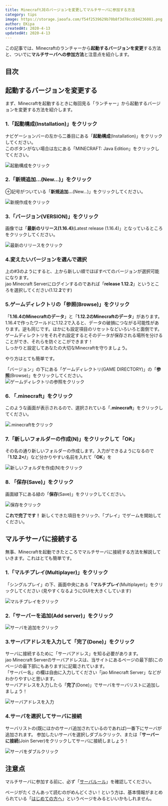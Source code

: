 ```yaml
---
title: MinecraftJEのバージョンを変更してマルチサーバに参加する方法
category: tips
image: https://storage.jaoafa.com/f54f2539629b70b8f3d78cc694236081.png
author: EKipa
createdAt: 2020-4-13
updatedAt: 2020-4-13
---
```


この記事では、Minecraftのランチャーから**起動するバージョンを変更**する方法と、ついでに**マルチサーバへの参加方法**と注意点を紹介します。

## 目次

<!--contents-->

## 起動するバージョンを変更する

まず、Minecraftを起動するときに毎回見る「ランチャー」から起動するバージョンを変更する方法を紹介します。

### 1.「起動構成(Installation)」をクリック

ナビゲーションバーの左から二番目にある「**起動構成**(Installation)」をクリックしてください。  
このボタンがない場合は左にある「MINECRAFT: Java Edition」をクリックしてください。

![起動構成をクリック](https://storage.jaoafa.com/7b875f14bb48dfef61772b1eaf04da06.jpg)

### 2.「新規追加…(New…)」をクリック

⊕記号がついている「**新規追加…**(New…)」をクリックしてください。

![新規作成をクリック](https://storage.jaoafa.com/177679bbec29020175eaa6adbe1be1e1.PNG)

### 3.「バージョン(VERSION)」をクリック

画像では「**最新のリリース(1.16.4)**(Latest release (1.16.4)」となっているところをクリックしてください。

![最新のリリースをクリック](https://storage.jaoafa.com/c4c136bf629dc688ffba39036e2441a8.PNG)

### 4.変えたいバージョンを選んで選択

上の#3のようにすると、上から新しい順でほぼすべてのバージョンが選択可能になります。  
jao Minecraft Serverにログインするのであれば「**release 1.12.2**」というところを選択してください(1.12.**2**です)

### 5.ゲームディレクトリの「参照(Browse)」をクリック

「**1.16.4のMinecraftのデータ**」と「**1.12.2のMinecraftのデータ**」があります。  
1.16.4で作ったワールドに1.12.2で入ると、データの破損につながる可能性があります。逆も同じです。ほかにも設定項目のリセットなどいろいろと面倒です。  
ゲームディレクトリをそれぞれ設定するとそのデータが保存される場所を分けることができ、それらを防ぐとこができます！  
しっかりと設定してあなたの大切なMinecraftを守りましょう。

やり方はとても簡単です。

「バージョン」の下にある「ゲームディレクトリ(GAME DIRECTORY)」の「**参照**(Browse)」をクリックしてください。
![ゲームディレクトリの参照をクリック](https://storage.jaoafa.com/323a174f417818075d63d7b1412fa311.PNG)

### 6. 「.minecraft」をクリック

このような画面が表示されるので、選択されている「**.minecraft**」をクリックしてください。

![.minecraftをクリック](https://storage.jaoafa.com/25324b7ec4ccf8c18f25ba2ddc2aaab8.PNG)

### 7.「新しいフォルダーの作成(N)」をクリックして「OK」

その名の通り新しいフォルダーの作成します。入力ができるようになるので「**1.12.2</**」など分かりやすい名前を入れて「**OK**」を

![新しいフォルダを作成(N)をクリック](https://storage.jaoafa.com/38fefbaa4e1ffed714292fbb24cc368d.PNG)

### 8. 「保存(Save)」をクリック

画面緑下にある緑の「**保存**(Save)」をクリックしてください。

![保存をクリック](https://storage.jaoafa.com/409c38633450cecce079ec299d90eeda.PNG)

**これで完了です！**
新しくできた項目をクリック、「プレイ」でゲームを開始してください。

## マルチサーバに接続する

無事、Minecraftを起動できたところでマルチサーバに接続する方法を解説していきます。これはとても簡単です。

### 1.「マルチプレイ(Multiplayer)」をクリック

「シングルプレイ」の下、画面中央にある「**マルチプレイ**(Multiplayer)」をクリックしてください
(見やすくなるようにGUIを大きくしています)

![マルチプレイをクリック](https://storage.jaoafa.com/648a0cddc9c66a11949f08c433e1a734.jpg)

### 2.「サーバーを追加(Add server)」をクリック

![サーバを追加をクリック](https://storage.jaoafa.com/d0cf71f68473d394a2840df21be820b8.jpg)

### 3.サーバアドレスを入力して「完了(Done)」をクリック

サーバに接続するために「サーバアドレス」を知る必要があります。  
jao Minecraft Serverのサーバアドレスは、当サイトにあるページの最下部(このページの最下部にもあります)に記載されています。  
「サーバー名」の欄は自由に入力してください「jao Minecraft Server」などがわかりやすいと思います。  
サーバアドレスを入力したら「**完了**(Done)」でサーバをサーバリストに追加しましょう！

![サーバアドレスを入力](https://storage.jaoafa.com/8b9ad2122c7a3fb051cc403308d2b033.PNG)

### 4.サーバを選択してサーバに接続

サーバリストの(既にほかのサーバ追加されているのであれば)一番下にサーバが追加されます。
参加したいサーバを選択しダブルクリック、または「**サーバーに接続**(Join Server)をクリックしてサーバに接続しましょう！

![サーバをダブルクリック](
https://storage.jaoafa.com/dfaa65b3804872f0b0a03e0ce52bd8bb.jpg)

## 注意点

マルチサーバに参加する前に、必ず「[サーバルール](/rule)」を確認してください。

ページがたくさんあって読むのがめんどくさい！という方は、基本情報がまとめられている「[はじめての方へ](https://jaoafa.com/rule/to_new_player)」というページをみるといいかもしれません。
